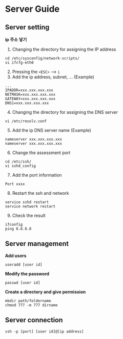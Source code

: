 # Server Guide
## Server setting

**ip 주소 넣기**
1. Changing the directory for assigning the IP address 
```
cd /etc/sysconfig/network-scripts/
vi ifcfg-eth0
```
2. Pressing the `<ESC>` --> `i`
3. Add the ip address, subnet, ...
(Example)
```
...
IPADDR=xxx.xxx.xxx.xxx
NETMASK=xxx.xxx.xxx.xxx
GATEWAY=xxx.xxx.xxx.xxx
DNS1=xxx.xxx.xxx.xxx
```
4. Changing the directory for assigning the DNS server
```
vi /etc/resolv.conf
```
5. Add the ip DNS server name
(Example)
```
nameserver xxx.xxx.xxx.xxx
nameserver xxx.xxx.xxx.xxx
```
6. Change the assessment  port
```
cd /etc/ssh/
vi sshd_config
```
7. Add the port information
```
Port xxxx
```
8. Restart the ssh and network
```
service sshd restart
service network restart
```
9. Check the result
```
ifconfig
ping 8.8.8.8
```

## Server management

**Add users**
```
useradd [user id]
```

**Modify the password**
```
passwd [user id]
```

**Create a directory and give permission**
```
mkdir path/foldername
chmod 777 -m 777 dirname
```

## Server connection
```
ssh -p [port] [user id]@[ip address]
```
